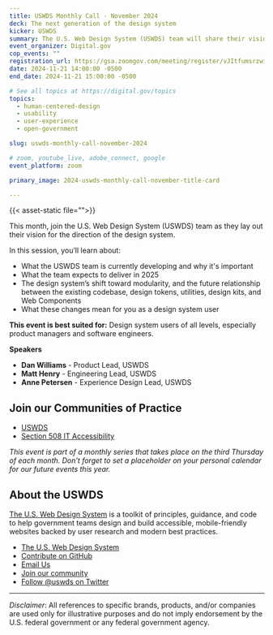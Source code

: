 ```yaml
---
title: USWDS Monthly Call - November 2024
deck: The next generation of the design system
kicker: USWDS
summary: The U.S. Web Design System (USWDS) team will share their vision for the design system as a product, including USWDS Web Components and other new things the team expects to deliver in 2025. 
event_organizer: Digital.gov
cop_events: ""
registration_url: https://gsa.zoomgov.com/meeting/register/vJItfumsrzwiGRcqviGv4fcTLhgHS8ClFEU
date: 2024-11-21 14:00:00 -0500
end_date: 2024-11-21 15:00:00 -0500

# See all topics at https://digital.gov/topics
topics:
  - human-centered-design
  - usability
  - user-experience
  - open-government

slug: uswds-monthly-call-november-2024

# zoom, youtube_live, adobe_connect, google
event_platform: zoom

primary_image: 2024-uswds-monthly-call-november-title-card

---
```


{{< asset-static file="">}}

This month, join the U.S. Web Design System (USWDS) team as they lay out their vision for the direction of the design system.

In this session, you’ll learn about:

- What the USWDS team is currently developing and why it's important
- What the team expects to deliver in 2025
- The design system’s shift toward modularity, and the future relationship between the existing codebase, design tokens, utilities, design kits, and Web Components
- What these changes mean for you as a design system user

**This event is best suited for:** Design system users of all levels, especially product managers and software engineers.

**Speakers**

- **Dan Williams** - Product Lead, USWDS
- **Matt Henry** - Engineering Lead, USWDS
- **Anne Petersen** - Experience Design Lead, USWDS

## Join our Communities of Practice

- [USWDS](https://designsystem.digital.gov/about/community/)
- [Section 508 IT Accessibility](https://www.section508.gov/manage/join-the-508-community/)

_This event is part of a monthly series that takes place on the third Thursday of each month. Don’t forget to set a placeholder on your personal calendar for our future events this year._

## About the USWDS

[The U.S. Web Design System](https://designsystem.digital.gov/) is a toolkit of principles, guidance, and code to help government teams design and build accessible, mobile-friendly websites backed by user research and modern best practices.

- [The U.S. Web Design System](https://designsystem.digital.gov/)
- [Contribute on GitHub](https://github.com/uswds/uswds/issues)
- [Email Us](mailto:uswds@gsa.gov)
- [Join our community](https://digital.gov/communities/uswds/)
- [Follow @uswds on Twitter](https://twitter.com/uswds)

---

_Disclaimer_: All references to specific brands, products, and/or companies are used only for illustrative purposes and do not imply endorsement by the U.S. federal government or any federal government agency.
